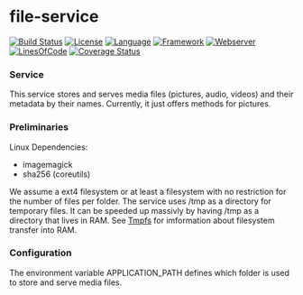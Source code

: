 # file-service #
[![Build Status](https://travis-ci.org/slidewiki/file-service.svg?branch=master)](https://travis-ci.org/slidewiki/file-service)
[![License](https://img.shields.io/badge/License-MPL%202.0-green.svg)](https://github.com/slidewiki/file-service/blob/master/LICENSE)
[![Language](https://img.shields.io/badge/Language-Javascript%20ECMA2015-lightgrey.svg)](https://developer.mozilla.org/en-US/docs/Web/JavaScript)
[![Framework](https://img.shields.io/badge/Framework-NodeJS%206.7.0-blue.svg)](https://nodejs.org/)
[![Webserver](https://img.shields.io/badge/Webserver-Hapi%2014.1.0-blue.svg)](http://hapijs.com/)
[![LinesOfCode](https://img.shields.io/badge/LOC-0-lightgrey.svg)](https://github.com/slidewiki/file-service/blob/master/application/package.json)
[![Coverage Status](https://coveralls.io/repos/github/slidewiki/file-service/badge.svg?branch=master)](https://coveralls.io/github/slidewiki/file-service?branch=master)

### Service ###
This service stores and serves media files (pictures, audio, videos) and their metadata by their names.
Currently, it just offers methods for pictures.

### Preliminaries ###

Linux Dependencies:
- imagemagick
- sha256 (coreutils)

We assume a ext4 filesystem or at least a filesystem with no restriction for the number of files per folder.
The service uses /tmp as a directory for temporary files. It can be speeded up massivly by having /tmp as a directory that lives in RAM. See [Tmpfs](https://wiki.archlinux.org/index.php/Tmpfs) for imformation about filesystem transfer into RAM.

### Configuration ###
The environment variable APPLICATION_PATH defines which folder is used to store and serve media files.
